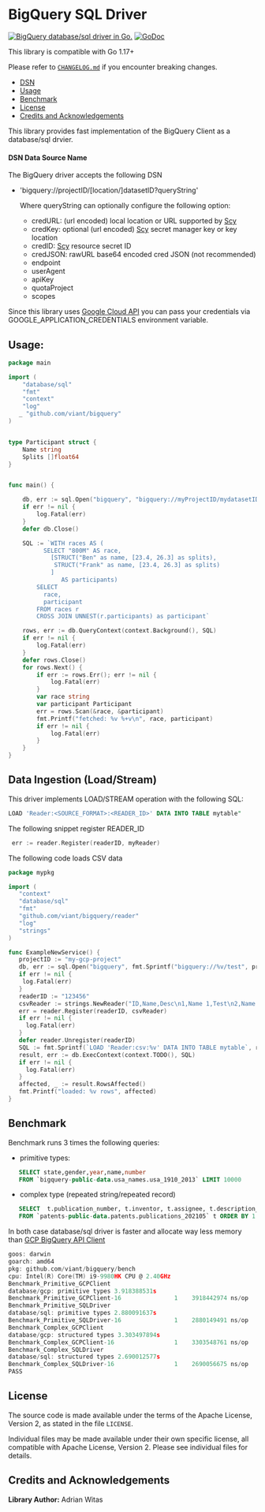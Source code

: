 # BigQuery SQL Driver

[![BigQuery database/sql driver in Go.](https://goreportcard.com/badge/github.com/viant/bigquery)](https://goreportcard.com/report/github.com/viant/bigquery)
[![GoDoc](https://godoc.org/github.com/viant/bigquery?status.svg)](https://godoc.org/github.com/viant/bigquery)

This library is compatible with Go 1.17+

Please refer to [`CHANGELOG.md`](CHANGELOG.md) if you encounter breaking changes.

- [DSN](#dsn-data-source-name)
- [Usage](#usage)
- [Benchmark](#benchmark)
- [License](#license)
- [Credits and Acknowledgements](#credits-and-acknowledgements)

This library provides fast implementation  of the BigQuery Client as a database/sql drvier.

#### DSN Data Source Name

The BigQuery driver accepts the following DSN    

 * 'bigquery://projectID/[location/]datasetID?queryString'
 
    Where queryString can optionally configure the following option:
      - credURL: (url encoded) local location or URL supported by  [Scy](https://github.com/viant/scy)
      - credKey: optional (url encoded) [Scy](https://github.com/viant/scy) secret manager key or key location
      - credID: [Scy](https://github.com/viant/scy) resource secret ID
      - credJSON: rawURL base64 encoded cred JSON (not recommended)
      - endpoint
      - userAgent
      - apiKey
      - quotaProject
      - scopes
  
 
Since this library uses [Google Cloud API](google.golang.org/api/bigquery/v2) 
you can pass your credentials via GOOGLE_APPLICATION_CREDENTIALS environment variable.

## Usage:


```go
package main

import (
    "database/sql"
    "fmt"
    "context"
    "log"
   _ "github.com/viant/bigquery"
)


type Participant struct {
	Name string
	Splits []float64
}


func main() {

	db, err := sql.Open("bigquery", "bigquery://myProjectID/mydatasetID")
	if err != nil {
		log.Fatal(err)
	}
	defer db.Close()

	SQL := `WITH races AS (
		  SELECT "800M" AS race,
		    [STRUCT("Ben" as name, [23.4, 26.3] as splits), 
		 	 STRUCT("Frank" as name, [23.4, 26.3] as splits)
			]
		       AS participants)
		SELECT
		  race,
		  participant
		FROM races r
		CROSS JOIN UNNEST(r.participants) as participant`

	rows, err := db.QueryContext(context.Background(), SQL)
	if err != nil {
		log.Fatal(err)
	}
	defer rows.Close()
	for rows.Next() {
		if err := rows.Err(); err != nil {
			log.Fatal(err)
		}
		var race string
		var participant Participant
		err = rows.Scan(&race, &participant)
		fmt.Printf("fetched: %v %+v\n", race, participant)
		if err != nil {
			log.Fatal(err)
		}
	}
}
```

## Data Ingestion (Load/Stream)

This driver implements LOAD/STREAM operation with the following SQL:
```sql
LOAD 'Reader:<SOURCE_FORMAT>:<READER_ID>' DATA INTO TABLE mytable"
```

The following snippet register READER_ID

```go
 err := reader.Register(readerID, myReader)
```


The following code loads CSV data
```go
package mypkg

import (
   "context"
   "database/sql"
   "fmt"
   "github.com/viant/bigquery/reader"
   "log"
   "strings"
)

func ExampleNewService() {
   projectID := "my-gcp-project"
   db, err := sql.Open("bigquery", fmt.Sprintf("bigquery://%v/test", projectID))
   if err != nil {
    log.Fatal(err)
   }
   readerID := "123456"
   csvReader := strings.NewReader("ID,Name,Desc\n1,Name 1,Test\n2,Name 2,Test 2")
   err = reader.Register(readerID, csvReader)
   if err != nil {
     log.Fatal(err)
   }
   defer reader.Unregister(readerID)
   SQL := fmt.Sprintf(`LOAD 'Reader:csv:%v' DATA INTO TABLE mytable`, readerID)
   result, err := db.ExecContext(context.TODO(), SQL)
   if err != nil {
     log.Fatal(err)
   }
   affected, _ := result.RowsAffected()
   fmt.Printf("loaded: %v rows", affected)
}
```


## Benchmark

Benchmark runs 3 times the following queries:

- primitive types:

```sql 
   SELECT state,gender,year,name,number 
   FROM `bigquery-public-data.usa_names.usa_1910_2013` LIMIT 10000
```

- complex type (repeated string/repeated record)

```sql 
   SELECT  t.publication_number, t.inventor, t.assignee, t.description_localized 
   FROM `patents-public-data.patents.publications_202105` t ORDER BY 1 LIMIT 1000
```

In both case database/sql driver is faster and allocate way less memory than [GCP BigQuery API Client](https://cloud.google.com/bigquery/docs/reference/libraries#client-libraries-install-go)

```go
goos: darwin
goarch: amd64
pkg: github.com/viant/bigquery/bench
cpu: Intel(R) Core(TM) i9-9980HK CPU @ 2.40GHz
Benchmark_Primitive_GCPClient
database/gcp: primitive types 3.918388531s
Benchmark_Primitive_GCPClient-16    	       1	3918442974 ns/op	42145144 B/op	  830647 allocs/op
Benchmark_Primitive_SQLDriver
database/sql: primitive types 2.880091637s
Benchmark_Primitive_SQLDriver-16    	       1	2880149491 ns/op	22301848 B/op	  334547 allocs/op
Benchmark_Complex_GCPClient
database/gcp: structured types 3.303497894s
Benchmark_Complex_GCPClient-16      	       1	3303548761 ns/op	11551216 B/op	  154660 allocs/op
Benchmark_Complex_SQLDriver
database/sql: structured types 2.690012577s
Benchmark_Complex_SQLDriver-16      	       1	2690056675 ns/op	 6643176 B/op	   71562 allocs/op
PASS
```

## License

The source code is made available under the terms of the Apache License, Version 2, as stated in the file `LICENSE`.

Individual files may be made available under their own specific license,
all compatible with Apache License, Version 2. Please see individual files for details.

##  Credits and Acknowledgements

**Library Author:** Adrian Witas
